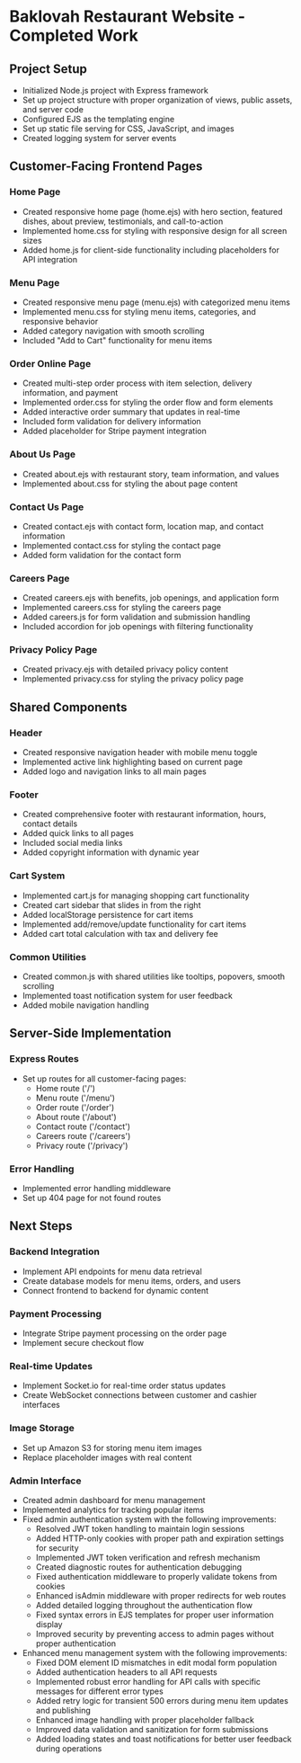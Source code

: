 # Baklovah Restaurant Website - Completed Work

## Project Setup
- Initialized Node.js project with Express framework
- Set up project structure with proper organization of views, public assets, and server code
- Configured EJS as the templating engine
- Set up static file serving for CSS, JavaScript, and images
- Created logging system for server events

## Customer-Facing Frontend Pages

### Home Page
- Created responsive home page (home.ejs) with hero section, featured dishes, about preview, testimonials, and call-to-action
- Implemented home.css for styling with responsive design for all screen sizes
- Added home.js for client-side functionality including placeholders for API integration

### Menu Page
- Created responsive menu page (menu.ejs) with categorized menu items
- Implemented menu.css for styling menu items, categories, and responsive behavior
- Added category navigation with smooth scrolling
- Included "Add to Cart" functionality for menu items

### Order Online Page
- Created multi-step order process with item selection, delivery information, and payment
- Implemented order.css for styling the order flow and form elements
- Added interactive order summary that updates in real-time
- Included form validation for delivery information
- Added placeholder for Stripe payment integration

### About Us Page
- Created about.ejs with restaurant story, team information, and values
- Implemented about.css for styling the about page content

### Contact Us Page
- Created contact.ejs with contact form, location map, and contact information
- Implemented contact.css for styling the contact page
- Added form validation for the contact form

### Careers Page
- Created careers.ejs with benefits, job openings, and application form
- Implemented careers.css for styling the careers page
- Added careers.js for form validation and submission handling
- Included accordion for job openings with filtering functionality

### Privacy Policy Page
- Created privacy.ejs with detailed privacy policy content
- Implemented privacy.css for styling the privacy policy page

## Shared Components

### Header
- Created responsive navigation header with mobile menu toggle
- Implemented active link highlighting based on current page
- Added logo and navigation links to all main pages

### Footer
- Created comprehensive footer with restaurant information, hours, contact details
- Added quick links to all pages
- Included social media links
- Added copyright information with dynamic year

### Cart System
- Implemented cart.js for managing shopping cart functionality
- Created cart sidebar that slides in from the right
- Added localStorage persistence for cart items
- Implemented add/remove/update functionality for cart items
- Added cart total calculation with tax and delivery fee

### Common Utilities
- Created common.js with shared utilities like tooltips, popovers, smooth scrolling
- Implemented toast notification system for user feedback
- Added mobile navigation handling

## Server-Side Implementation

### Express Routes
- Set up routes for all customer-facing pages:
  - Home route ('/')
  - Menu route ('/menu')
  - Order route ('/order')
  - About route ('/about')
  - Contact route ('/contact')
  - Careers route ('/careers')
  - Privacy route ('/privacy')

### Error Handling
- Implemented error handling middleware
- Set up 404 page for not found routes

## Next Steps

### Backend Integration
- Implement API endpoints for menu data retrieval
- Create database models for menu items, orders, and users
- Connect frontend to backend for dynamic content

### Payment Processing
- Integrate Stripe payment processing on the order page
- Implement secure checkout flow

### Real-time Updates
- Implement Socket.io for real-time order status updates
- Create WebSocket connections between customer and cashier interfaces

### Image Storage
- Set up Amazon S3 for storing menu item images
- Replace placeholder images with real content

### Admin Interface
- Created admin dashboard for menu management
- Implemented analytics for tracking popular items
- Fixed admin authentication system with the following improvements:
  - Resolved JWT token handling to maintain login sessions
  - Added HTTP-only cookies with proper path and expiration settings for security
  - Implemented JWT token verification and refresh mechanism
  - Created diagnostic routes for authentication debugging
  - Fixed authentication middleware to properly validate tokens from cookies
  - Enhanced isAdmin middleware with proper redirects for web routes
  - Added detailed logging throughout the authentication flow
  - Fixed syntax errors in EJS templates for proper user information display
  - Improved security by preventing access to admin pages without proper authentication
- Enhanced menu management system with the following improvements:
  - Fixed DOM element ID mismatches in edit modal form population
  - Added authentication headers to all API requests
  - Implemented robust error handling for API calls with specific messages for different error types
  - Added retry logic for transient 500 errors during menu item updates and publishing
  - Enhanced image handling with proper placeholder fallback
  - Improved data validation and sanitization for form submissions
  - Added loading states and toast notifications for better user feedback during operations